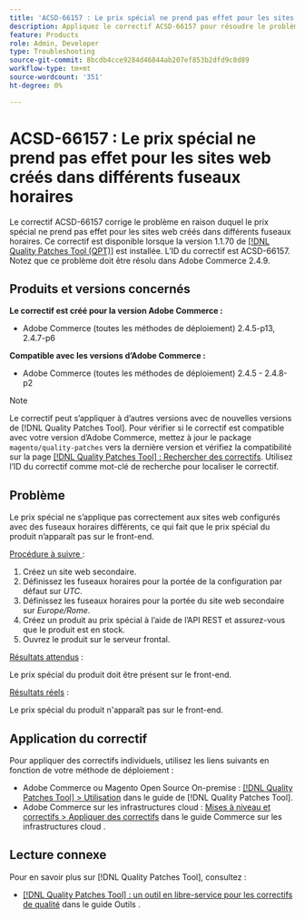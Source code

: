 ```yaml
---
title: 'ACSD-66157 : Le prix spécial ne prend pas effet pour les sites web créés dans différents fuseaux horaires'
description: Appliquez le correctif ACSD-66157 pour résoudre le problème d’Adobe Commerce où le prix spécial n’est pas pris en compte pour les sites web créés dans différents fuseaux horaires.
feature: Products
role: Admin, Developer
type: Troubleshooting
source-git-commit: 8bcdb4cce9284d46844ab207ef853b2dfd9c8d89
workflow-type: tm+mt
source-wordcount: '351'
ht-degree: 0%

---
```



# ACSD-66157 : Le prix spécial ne prend pas effet pour les sites web créés dans différents fuseaux horaires

Le correctif ACSD-66157 corrige le problème en raison duquel le prix spécial ne prend pas effet pour les sites web créés dans différents fuseaux horaires. Ce correctif est disponible lorsque la version 1.1.70 de [[!DNL Quality Patches Tool (QPT)]](/help/tools/quality-patches-tool/quality-patches-tool-to-self-serve-quality-patches.md) est installée. L’ID du correctif est ACSD-66157. Notez que ce problème doit être résolu dans Adobe Commerce 2.4.9.

## Produits et versions concernés

**Le correctif est créé pour la version Adobe Commerce :**

* Adobe Commerce (toutes les méthodes de déploiement) 2.4.5-p13, 2.4.7-p6

**Compatible avec les versions d’Adobe Commerce :**

* Adobe Commerce (toutes les méthodes de déploiement) 2.4.5 - 2.4.8-p2

>[!NOTE]
>
>Le correctif peut s’appliquer à d’autres versions avec de nouvelles versions de [!DNL Quality Patches Tool]. Pour vérifier si le correctif est compatible avec votre version d’Adobe Commerce, mettez à jour le package `magento/quality-patches` vers la dernière version et vérifiez la compatibilité sur la page [[!DNL Quality Patches Tool] : Rechercher des correctifs](https://experienceleague.adobe.com/tools/commerce-quality-patches/index.html?lang=fr). Utilisez l’ID du correctif comme mot-clé de recherche pour localiser le correctif.

## Problème

Le prix spécial ne s’applique pas correctement aux sites web configurés avec des fuseaux horaires différents, ce qui fait que le prix spécial du produit n’apparaît pas sur le front-end.

<u>Procédure à suivre </u> :

1. Créez un site web secondaire.
1. Définissez les fuseaux horaires pour la portée de la configuration par défaut sur *UTC*.
1. Définissez les fuseaux horaires pour la portée du site web secondaire sur *Europe/Rome*.
1. Créez un produit au prix spécial à l’aide de l’API REST et assurez-vous que le produit est en stock.
1. Ouvrez le produit sur le serveur frontal.

<u>Résultats attendus</u> :

Le prix spécial du produit doit être présent sur le front-end.

<u>Résultats réels</u> :

Le prix spécial du produit n&#39;apparaît pas sur le front-end.

## Application du correctif

Pour appliquer des correctifs individuels, utilisez les liens suivants en fonction de votre méthode de déploiement :

* Adobe Commerce ou Magento Open Source On-premise : [[!DNL Quality Patches Tool] > Utilisation](/help/tools/quality-patches-tool/usage.md) dans le guide de [!DNL Quality Patches Tool].
* Adobe Commerce sur les infrastructures cloud : [Mises à niveau et correctifs > Appliquer des correctifs](https://experienceleague.adobe.com/docs/commerce-cloud-service/user-guide/develop/upgrade/apply-patches.html?lang=fr) dans le guide Commerce sur les infrastructures cloud .

## Lecture connexe

Pour en savoir plus sur [!DNL Quality Patches Tool], consultez :

* [[!DNL Quality Patches Tool] : un outil en libre-service pour les correctifs de qualité](/help/tools/quality-patches-tool/quality-patches-tool-to-self-serve-quality-patches.md) dans le guide Outils .
